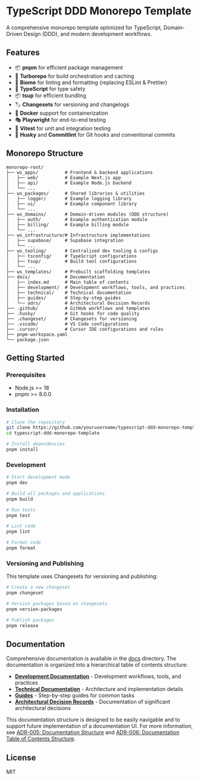 # TypeScript DDD Monorepo Template

A comprehensive monorepo template optimized for TypeScript, Domain-Driven Design (DDD), and modern development workflows.

## Features

- 📦 **pnpm** for efficient package management
- 🔄 **Turborepo** for build orchestration and caching
- 🧹 **Biome** for linting and formatting (replacing ESLint & Prettier)
- 📘 **TypeScript** for type safety
- 📦 **tsup** for efficient bundling
- 🏷️ **Changesets** for versioning and changelogs
- 🐳 **Docker** support for containerization
- 🎭 **Playwright** for end-to-end testing
- 🧪 **Vitest** for unit and integration testing
- 👮 **Husky** and **Commitlint** for Git hooks and conventional commits

## Monorepo Structure

```
monorepo-root/
├── ws_apps/          # Frontend & backend applications
│   ├── web/          # Example Next.js app
│   ├── api/          # Example Node.js backend
│   └── ...          
├── ws_packages/      # Shared libraries & utilities
│   ├── logger/       # Example logging library
│   ├── ui/           # Example component library
│   └── ...          
├── ws_domains/       # Domain-driven modules (DDD structure)
│   ├── auth/         # Example authentication module
│   ├── billing/      # Example billing module
│   └── ...
├── ws_infrastructure/# Infrastructure implementations
│   ├── supabase/     # Supabase integration
│   └── ...
├── ws_tooling/       # Centralized dev tooling & configs
│   ├── tsconfig/     # TypeScript configurations
│   ├── tsup/         # Build tool configurations
│   └── ...
├── ws_templates/     # Prebuilt scaffolding templates
├── docs/             # Documentation
│   ├── index.md      # Main table of contents
│   ├── development/  # Development workflows, tools, and practices
│   ├── technical/    # Technical documentation
│   ├── guides/       # Step-by-step guides
│   └── adrs/         # Architectural Decision Records
├── .github/          # GitHub workflows and templates
├── .husky/           # Git hooks for code quality
├── .changeset/       # Changesets for versioning
├── .vscode/          # VS Code configurations
├── .cursor/          # Cursor IDE configurations and rules
├── pnpm-workspace.yaml
└── package.json
```

## Getting Started

### Prerequisites

- Node.js >= 18
- pnpm >= 8.0.0

### Installation

```bash
# Clone the repository
git clone https://github.com/yourusername/typescript-ddd-monorepo-template.git
cd typescript-ddd-monorepo-template

# Install dependencies
pnpm install
```

### Development

```bash
# Start development mode
pnpm dev

# Build all packages and applications
pnpm build

# Run tests
pnpm test

# Lint code
pnpm lint

# Format code
pnpm format
```

### Versioning and Publishing

This template uses Changesets for versioning and publishing:

```bash
# Create a new changeset
pnpm changeset

# Version packages based on changesets
pnpm version-packages

# Publish packages
pnpm release
```

## Documentation

Comprehensive documentation is available in the [docs](./docs/index.md) directory. The documentation is organized into a hierarchical table of contents structure:

- [**Development Documentation**](./docs/development/index.md) - Development workflows, tools, and practices
- [**Technical Documentation**](./docs/technical/index.md) - Architecture and implementation details
- [**Guides**](./docs/guides/index.md) - Step-by-step guides for common tasks
- [**Architectural Decision Records**](./docs/adrs/index.md) - Documentation of significant architectural decisions

This documentation structure is designed to be easily navigable and to support future implementation of a documentation UI. For more information, see [ADR-005: Documentation Structure](./docs/adrs/005-documentation-structure.md) and [ADR-006: Documentation Table of Contents Structure](./docs/adrs/006-documentation-table-of-contents.md).

## License

MIT
